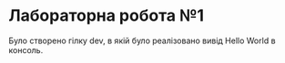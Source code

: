 # Лабораторна робота №1
Було створено гілку dev, в якій було реалізовано вивід Hello World в консоль.
